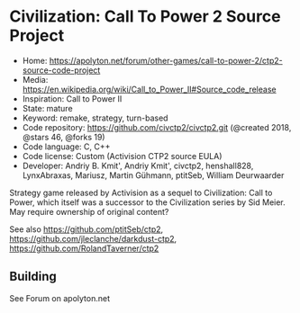 # Civilization: Call To Power 2 Source Project

- Home: https://apolyton.net/forum/other-games/call-to-power-2/ctp2-source-code-project
- Media: https://en.wikipedia.org/wiki/Call_to_Power_II#Source_code_release
- Inspiration: Call to Power II
- State: mature
- Keyword: remake, strategy, turn-based
- Code repository: https://github.com/civctp2/civctp2.git (@created 2018, @stars 46, @forks 19)
- Code language: C, C++
- Code license: Custom (Activision CTP2 source EULA)
- Developer: Andriy B. Kmit', Andriy Kmit', civctp2, henshall828, LynxAbraxas, Mariusz, Martin Gühmann, ptitSeb, William Deurwaarder

Strategy game released by Activision as a sequel to Civilization: Call to Power, which itself was a successor to the Civilization series by Sid Meier.
May require ownership of original content?

See also https://github.com/ptitSeb/ctp2, https://github.com/jleclanche/darkdust-ctp2, https://github.com/RolandTaverner/ctp2

## Building

See Forum on apolyton.net